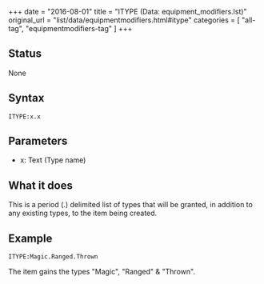 +++
date = "2016-08-01"
title = "ITYPE (Data: equipment_modifiers.lst)"
original_url = "list/data/equipmentmodifiers.html#itype"
categories = [ "all-tag", "equipmentmodifiers-tag" ]
+++

## Status

None

## Syntax

`ITYPE:x.x`

## Parameters

-   x: Text (Type name)



What it does
------------

This is a period (.) delimited list of types that will be granted, in
addition to any existing types, to the item being created.

Example
-------

`ITYPE:Magic.Ranged.Thrown`

The item gains the types "Magic", "Ranged" & "Thrown".

